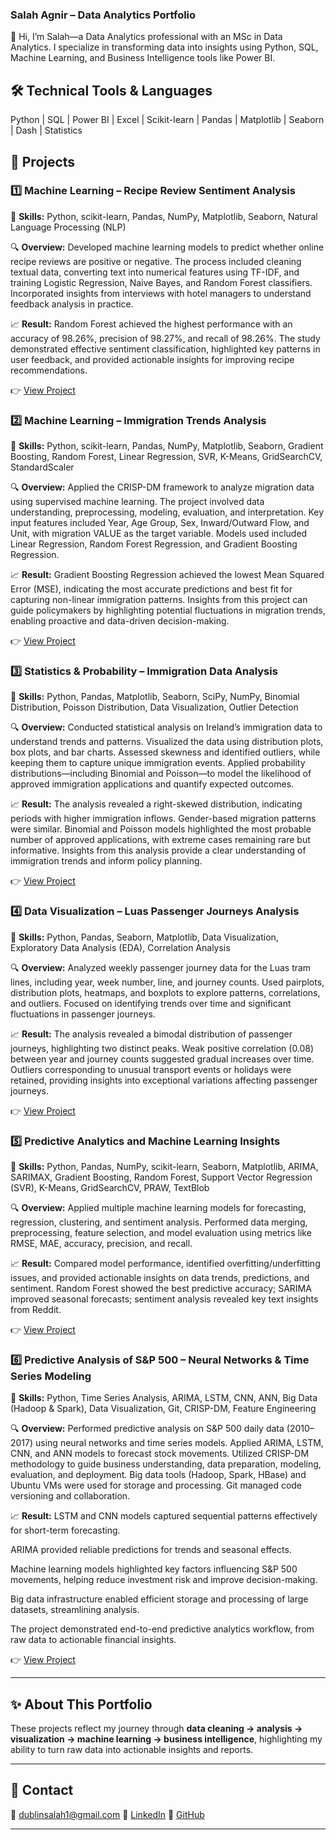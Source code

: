 
### Salah Agnir – Data Analytics Portfolio

👋 Hi, I’m Salah—a Data Analytics professional with an MSc in Data Analytics. I specialize in transforming data into insights using Python, SQL, Machine Learning, and Business Intelligence tools like Power BI.

## 🛠 Technical Tools & Languages
Python | SQL | Power BI | Excel | Scikit-learn | Pandas | Matplotlib | Seaborn | Dash | Statistics


## 🔹 Projects

### 1️⃣ Machine Learning – Recipe Review Sentiment Analysis

📌 **Skills:** Python, scikit-learn, Pandas, NumPy, Matplotlib, Seaborn, Natural Language Processing (NLP)

🔍 **Overview:** Developed machine learning models to predict whether online recipe reviews are positive or negative. The process included cleaning textual data, converting text into numerical features using TF-IDF, and training Logistic Regression, Naive Bayes, and Random Forest classifiers. Incorporated insights from interviews with hotel managers to understand feedback analysis in practice.

📈 **Result:** Random Forest achieved the highest performance with an accuracy of 98.26%, precision of 98.27%, and recall of 98.26%. The study demonstrated effective sentiment classification, highlighted key patterns in user feedback, and provided actionable insights for improving recipe recommendations.

👉  [View Project](https://colab.research.google.com/drive/12ZWXfzEpGIOCg3jKHxfQnxy2vgHsFUYz)


### 2️⃣ Machine Learning – Immigration Trends Analysis

📌 **Skills:** Python, scikit-learn, Pandas, NumPy, Matplotlib, Seaborn, Gradient Boosting, Random Forest, Linear Regression, SVR, K-Means, GridSearchCV, StandardScaler

🔍 **Overview:** Applied the CRISP-DM framework to analyze migration data using supervised machine learning. The project involved data understanding, preprocessing, modeling, evaluation, and interpretation. Key input features included Year, Age Group, Sex, Inward/Outward Flow, and Unit, with migration VALUE as the target variable. Models used included Linear Regression, Random Forest Regression, and Gradient Boosting Regression.

📈 **Result:** Gradient Boosting Regression achieved the lowest Mean Squared Error (MSE), indicating the most accurate predictions and best fit for capturing non-linear immigration patterns. Insights from this project can guide policymakers by highlighting potential fluctuations in migration trends, enabling proactive and data-driven decision-making.

👉 [View Project](https://colab.research.google.com/drive/1N1IY3akjGTTJjBG-Z5q1MXLEv6cJDEEp)


### 3️⃣ Statistics & Probability – Immigration Data Analysis

📌 **Skills:** Python, Pandas, Matplotlib, Seaborn, SciPy, NumPy, Binomial Distribution, Poisson Distribution, Data Visualization, Outlier Detection

🔍 **Overview:** Conducted statistical analysis on Ireland’s immigration data to understand trends and patterns. Visualized the data using distribution plots, box plots, and bar charts. Assessed skewness and identified outliers, while keeping them to capture unique immigration events. Applied probability distributions—including Binomial and Poisson—to model the likelihood of approved immigration applications and quantify expected outcomes.

📈 **Result:** The analysis revealed a right-skewed distribution, indicating periods with higher immigration inflows. Gender-based migration patterns were similar. Binomial and Poisson models highlighted the most probable number of approved applications, with extreme cases remaining rare but informative. Insights from this analysis provide a clear understanding of immigration trends and inform policy planning.

👉 [View Project](https://colab.research.google.com/drive/1E75nrQOf0C73kEJlL7MWiWB_mU7kEOdA)


### 4️⃣ Data Visualization – Luas Passenger Journeys Analysis

📌 **Skills:** Python, Pandas, Seaborn, Matplotlib, Data Visualization, Exploratory Data Analysis (EDA), Correlation Analysis

🔍 **Overview:** Analyzed weekly passenger journey data for the Luas tram lines, including year, week number, line, and journey counts. Used pairplots, distribution plots, heatmaps, and boxplots to explore patterns, correlations, and outliers. Focused on identifying trends over time and significant fluctuations in passenger journeys.

📈 **Result:** The analysis revealed a bimodal distribution of passenger journeys, highlighting two distinct peaks. Weak positive correlation (0.08) between year and journey counts suggested gradual increases over time. Outliers corresponding to unusual transport events or holidays were retained, providing insights into exceptional variations affecting passenger journeys.

👉 [View Project](https://colab.research.google.com/drive/1XkW8bCykkI_q8kQjX8p_ObdM43OGYZ_y)


### 5️⃣ Predictive Analytics and Machine Learning Insights

📌 **Skills:** Python, Pandas, NumPy, scikit-learn, Seaborn, Matplotlib, ARIMA, SARIMAX, Gradient Boosting, Random Forest, Support Vector Regression (SVR), K-Means, GridSearchCV, PRAW, TextBlob

🔍 **Overview:** Applied multiple machine learning models for forecasting, regression, clustering, and sentiment analysis. Performed data merging, preprocessing, feature selection, and model evaluation using metrics like RMSE, MAE, accuracy, precision, and recall.

📈 **Result:** Compared model performance, identified overfitting/underfitting issues, and provided actionable insights on data trends, predictions, and sentiment. Random Forest showed the best predictive accuracy; SARIMA improved seasonal forecasts; sentiment analysis revealed key text insights from Reddit.

👉 [View Project](https://colab.research.google.com/drive/1_DlYWFTFwfgyvYR5VhJpcTWtfIbP8qoe)


### 6️⃣ Predictive Analysis of S&P 500 – Neural Networks & Time Series Modeling

📌 **Skills:** Python, Time Series Analysis, ARIMA, LSTM, CNN, ANN, Big Data (Hadoop & Spark), Data Visualization, Git, CRISP-DM, Feature Engineering

🔍 **Overview:** Performed predictive analysis on S&P 500 daily data (2010–2017) using neural networks and time series models. Applied ARIMA, LSTM, CNN, and ANN models to forecast stock movements. Utilized CRISP-DM methodology to guide business understanding, data preparation, modeling, evaluation, and deployment. Big data tools (Hadoop, Spark, HBase) and Ubuntu VMs were used for storage and processing. Git managed code versioning and collaboration.


📈 **Result:** LSTM and CNN models captured sequential patterns effectively for short-term forecasting.

ARIMA provided reliable predictions for trends and seasonal effects.

Machine learning models highlighted key factors influencing S&P 500 movements, helping reduce investment risk and improve decision-making.

Big data infrastructure enabled efficient storage and processing of large datasets, streamlining analysis.

The project demonstrated end-to-end predictive analytics workflow, from raw data to actionable financial insights.

👉 [View Project](https://colab.research.google.com/drive/1a97adVHGVFmy46aXisEfIDT5f48EmPp_)


---

## ✨ About This Portfolio

These projects reflect my journey through **data cleaning → analysis → visualization → machine learning → business intelligence**, highlighting my ability to turn raw data into actionable insights and reports.

---

## 🔹 Contact

📧 [dublinsalah1@gmail.com](mailto:dublinsalah1@gmail.com)
🔗 [LinkedIn](https://www.linkedin.com/in/yourprofile)
🔗 [GitHub](https://github.com/yourusername)


---


